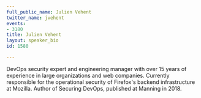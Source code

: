 ```yaml
---
full_public_name: Julien Vehent
twitter_name: jvehent
events:
- 3180
title: Julien Vehent
layout: speaker_bio
id: 1580

---
```

 DevOps security expert and engineering manager with over 15 years of experience in large organizations and web companies. Currently responsible for the operational security of Firefox's backend infrastructure at Mozilla. Author of Securing DevOps, published at Manning in 2018.